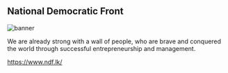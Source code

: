 ## National Democratic Front 

![banner](https://user-images.githubusercontent.com/66930150/180667420-ba4248ea-9469-48f6-a031-8b8bb5d69f52.jpg)

We are already strong with a wall of people, who are brave and conquered the world through successful entrepreneurship and management.

https://www.ndf.lk/
